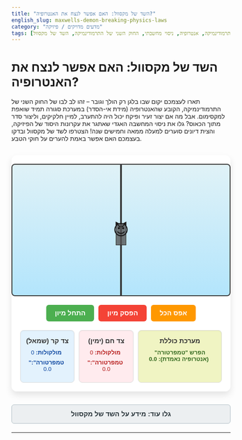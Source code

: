 ```yaml
---
title: "השד של מקסוול: האם אפשר לנצח את האנטרופיה?"
english_slug: maxwells-demon-breaking-physics-laws
category: "מדעים מדויקים / פיזיקה"
tags: [תרמודינמיקה, אנטרופיה, ניסוי מחשבתי, החוק השני של התרמודינמיקה, השד של מקסוול]
---
```

# השד של מקסוול: האם אפשר לנצח את האנטרופיה?

תארו לעצמכם יקום שבו בלגן רק הולך וגובר – זהו לב לבו של החוק השני של התרמודינמיקה, הקובע שהאנטרופיה (מידת אי-הסדר) במערכת סגורה תמיד שואפת למקסימום. אבל מה אם יצור זעיר ופיקח יכול היה להתערב, למיין חלקיקים, וליצור סדר מתוך הכאוס? גלו את ניסוי המחשבה האגדי שאתגר את עקרונות היסוד של הפיזיקה, והצית דיונים סוערים למעלה ממאה וחמישים שנה! הצטרפו לשד של מקסוול ובדקו בעצמכם האם אפשר באמת להערים על חוקי הטבע.

<div class="simulation-container">
    <div class="simulation-area">
        <canvas id="gasCanvas"></canvas>
        <div class="partition" id="partition"></div>
         <div class="gate" id="gate">
            <div class="gate-door"></div>
         </div>
        <div class="demon" id="demon">
            <span class="demon-icon">😈</span>
        </div>
    </div>
    <div class="controls">
        <button id="startButton">התחל מיון</button>
        <button id="stopButton">הפסק מיון</button>
        <button id="resetButton">אפס הכל</button>
    </div>
    <div class="metrics">
        <div class="side-metrics left-side">
            <h4>צד קר (שמאל)</h4>
            <p><span class="metric-label">מולקולות:</span> <span id="countLeft">0</span></p>
            <p><span class="metric-label">"טמפרטורה":</span> <span id="tempLeft">0.0</span></p>
        </div>
        <div class="side-metrics right-side">
            <h4>צד חם (ימין)</h4>
            <p><span class="metric-label">מולקולות:</span> <span id="countRight">0</span></p>
            <p><span class="metric-label">"טמפרטורה":</span> <span id="tempRight">0.0</span></p>
        </div>
        <div class="global-metrics">
             <h4>מערכת כוללת</h4>
             <p><span class="metric-label">הפרש "טמפרטורה" (אנטרופיה נאמדת):</span> <span id="tempDiff">0.0</span></p>
        </div>
    </div>
</div>

<style>
    @import url('https://fonts.googleapis.com/css2?family=Heebo:wght@300;400;700&display=swap');

    .simulation-container {
        display: flex;
        flex-direction: column;
        align-items: center;
        font-family: 'Heebo', sans-serif;
        margin: 30px auto;
        max-width: 550px;
        background-color: #fff;
        border-radius: 12px;
        box-shadow: 0 8px 16px rgba(0, 0, 0, 0.1);
        padding: 20px;
        box-sizing: border-box;
    }

    .simulation-area {
        position: relative;
        width: 500px;
        height: 300px;
        border: 2px solid #333;
        background: linear-gradient(to bottom, #e0f2f7, #b3e5fc); /* Softer, dynamic background */
        margin-bottom: 20px;
        overflow: hidden; /* Crucial for molecule confinement */
        border-radius: 8px;
    }

    #gasCanvas {
        position: absolute;
        top: 0;
        left: 0;
        width: 100%;
        height: 100%;
        z-index: 1;
    }

    .partition {
        position: absolute;
        top: 0;
        left: 50%;
        width: 4px; /* Thicker partition */
        height: 100%;
        background-color: #333;
        transform: translateX(-2px);
        z-index: 2;
    }

    .gate {
        position: absolute;
        top: 45%;
        left: 50%;
        width: 24px; /* Slightly wider gate */
        height: 50px; /* Taller gate */
        transform: translate(-12px, 0); /* Center */
        z-index: 3; /* Above partition */
        overflow: hidden; /* Hide gate-door when outside gate area */
    }

    .gate-door {
         position: absolute;
         top: 0;
         left: 0; /* Or start slightly inside */
         width: 100%;
         height: 100%;
         background-color: #555; /* Color of the door */
         border: 1px solid #222;
         box-sizing: border-box;
         transition: transform 0.2s ease-in-out; /* Smooth animation */
    }

    .gate.open .gate-door.left {
        transform: translateX(-100%); /* Move left half out */
    }
     .gate.open .gate-door.right {
        transform: translateX(100%); /* Move right half out */
    }
     .gate:not(.open) .gate-door {
         transform: translateX(0); /* Ensure closed state */
     }

     /* Let's simplify the gate door for now - just a single element that moves */
    .gate-door {
         position: absolute;
         top: 0;
         left: 0;
         width: 100%;
         height: 100%;
         background-color: rgba(85, 85, 85, 0.8); /* Semi-transparent door */
         border: 1px solid #222;
         box-sizing: border-box;
         transition: transform 0.2s ease-in-out;
         transform: translateX(0); /* Default closed */
    }

     .gate.open .gate-door {
         transform: translateX(100%); /* Simple animation: slide door out */
     }


     .demon {
        position: absolute;
        top: 50%;
        left: 50%; /* Start at the center */
        transform: translate(-50%, -50%);
        font-size: 2.5em; /* Slightly larger */
        z-index: 4; /* Above everything */
        pointer-events: none;
        transition: transform 0.3s ease-out; /* Smooth movement */
     }

     .demon.observing-left {
         transform: translate(-80%, -50%); /* Move left to observe */
     }
     .demon.observing-right {
         transform: translate(-20%, -50%); /* Move right to observe */
     }
      .demon.deciding {
         animation: pulse 0.5s infinite alternate; /* Visual cue for decision */
     }

     @keyframes pulse {
         from { transform: translate(-50%, -50%) scale(1); }
         to { transform: translate(-50%, -50%) scale(1.1); }
     }


    .controls {
        margin-bottom: 20px;
        display: flex;
        gap: 10px; /* Space between buttons */
    }

    .controls button {
        padding: 10px 20px;
        font-size: 1.1em;
        cursor: pointer;
        border: none;
        border-radius: 6px;
        transition: background-color 0.3s ease, transform 0.1s ease;
        font-family: 'Heebo', sans-serif;
        font-weight: 700;
    }

    #startButton {
        background-color: #4CAF50; /* Green */
        color: white;
    }

    #startButton:hover {
        background-color: #45a049;
        transform: translateY(-2px);
    }
    #startButton:active {
         transform: translateY(0);
    }

    #stopButton {
        background-color: #f44336; /* Red */
        color: white;
    }

    #stopButton:hover {
        background-color: #da190b;
         transform: translateY(-2px);
    }
     #stopButton:active {
         transform: translateY(0);
    }


    #resetButton {
        background-color: #ff9800; /* Orange */
        color: white;
    }

    #resetButton:hover {
        background-color: #f57c00;
         transform: translateY(-2px);
    }
     #resetButton:active {
         transform: translateY(0);
    }


    .metrics {
        display: flex;
        width: 100%; /* Full width of container */
        justify-content: space-around;
        text-align: center;
        font-size: 0.95em;
        gap: 10px; /* Space between metric blocks */
    }

    .side-metrics, .global-metrics {
        border: 1px solid #ddd;
        padding: 15px 10px;
        border-radius: 8px;
        flex-grow: 1;
        background-color: #e1f5fe; /* Light blue background */
        box-shadow: inset 0 1px 3px rgba(0,0,0,0.05);
    }

     .side-metrics.left-side {
         background-color: #e3f2fd; /* Lighter blue */
         color: #0d47a1; /* Darker blue text */
     }
      .side-metrics.right-side {
         background-color: #ffebee; /* Light red */
         color: #b71c1c; /* Darker red text */
     }
       .global-metrics {
         background-color: #f0f4c3; /* Light yellow/green */
         color: #33691e; /* Dark green text */
         flex-basis: 180px; /* Give global a fixed width preference */
         flex-grow: 0; /* Prevent growing */
     }


    .side-metrics h4, .global-metrics h4 {
        margin-top: 0;
        margin-bottom: 10px;
        font-size: 1.15em;
        color: #333; /* Darker heading color */
    }

     .metric-label {
         font-weight: bold;
         margin-right: 5px;
     }

    .side-metrics p, .global-metrics p {
        margin: 8px 0;
    }

    #tempDiff {
         font-weight: bold;
         color: inherit; /* Use parent color */
    }

    #explanation {
        display: none; /* Initially hidden */
        margin-top: 30px;
        padding: 25px;
        border: 1px solid #eee;
        background-color: #f9f9f9;
        border-radius: 8px;
        line-height: 1.7;
        font-size: 1.05em;
    }

    #explanation h2 {
        border-bottom: 2px solid #b0bec5; /* Light greyish-blue */
        padding-bottom: 10px;
        margin-top: 0;
        color: #263238; /* Dark header color */
    }
     #explanation h3 {
         color: #455a64; /* Slightly lighter header */
         margin-top: 20px;
         margin-bottom: 10px;
     }

     #explanation p {
         margin-bottom: 15px;
     }
     #explanation ul {
         margin-top: 10px;
         margin-bottom: 15px;
         padding-left: 20px;
     }
     #explanation li {
         margin-bottom: 8px;
     }


     #toggleExplanationButton {
        display: block; /* Make button full width */
        width: 100%;
        max-width: 550px;
        margin: 20px auto;
        padding: 12px 20px;
        font-size: 1.1em;
        cursor: pointer;
        border: 1px solid #b0bec5;
        border-radius: 6px;
        background-color: #eceff1; /* Light grey */
        color: #263238;
        transition: background-color 0.3s ease, border-color 0.3s ease;
        font-family: 'Heebo', sans-serif;
        font-weight: 700;
     }

      #toggleExplanationButton:hover {
          background-color: #cfd8dc;
          border-color: #90a4ae;
      }

      /* Molecule colors - improve vibrancy */
     .molecule.fast {
         fill: #e53935; /* Red */
     }
     .molecule.slow {
         fill: #1e88e5; /* Blue */
     }
     .molecule.medium {
         fill: #424242; /* Dark grey */
     }


</style>

<button id="toggleExplanationButton">גלו עוד: מידע על השד של מקסוול</button>

<div id="explanation">
    <h2>השד של מקסוול: מבט עמוק על אנטרופיה וסדר</h2>

    <h3>מהי אנטרופיה? הבלגן האוניברסלי</h3>
    <p>אנטרופיה היא אחד המושגים המרתקים והחמקמקים ביותר בפיזיקה. בפשטות, היא מדד למידת אי-הסדר או האקראיות במערכת פיזיקלית. חשבו על חדר מסודר להפליא לעומת חדר שהוריקן עבר בו – החדר המבולגן הוא בעל אנטרופיה גבוהה יותר. בפיזיקה, אנו מדברים על התפלגות מולקולות, מהירויותיהן, ומיקומן. מצב שבו כל החלקיקים מפוזרים באופן אחיד ומהירויותיהם מגוונות באקראי (כמו במצב שיווי משקל תרמי) הוא מצב בעל אנטרופיה מקסימלית.</p>

    <h3>החוק השני של התרמודינמיקה: גורל של בלגן?</h3>
    <p>חוק טבע עוצמתי זה קובע שבכל מערכת סגורה (כמו היקום כולו, או לפחות החלק שאנו מתייחסים אליו בניסוי), האנטרופיה לעולם אינה יורדת. היא יכולה רק לעלות בתהליכים ספונטניים (כמו קוביית קרח שנמסה) או להישאר קבועה בתהליכים אידיאליים והפיכים. המשמעות הדרמטית היא שהיקום שלנו, באופן טבעי, נוטה לעבר אי-סדר הולך וגובר. חוק זה הוא הבסיס לחץ הזמן שאנו חווים – דברים מתקדמים באופן שמעלה את האנטרופיה.</p>

    <h3>הפרובוקציה: ניסוי המחשבה של השד של מקסוול (1867)</h3>
    <p>הפיזיקאי הענק ג'יימס קלרק מקסוול לא קיבל את החוק השני כגזירה משמיים ללא עוררין, ולכן הגה ניסוי מחשבתי מבריק. הוא דמיין מיכל סגור מלא בגז בטמפרטורה אחידה, המחולק לשניים על ידי מחיצה עם פתח קטן הנשלט על ידי דלתית זעירה. ליד הפתח ניצב "שד" תיאורטי – יצור מיניאטורי בעל יכולת ראיית-על, שמסוגל למדוד את המהירות של כל מולקולת גז המתקרבת לפתח.</p>
    <p>מה עושה השד? הוא מפעיל מדיניות מיון מחמירה:
    <ul>
        <li>כאשר מולקולה <strong>מהירה</strong> מגיעה מצד שמאל אל הפתח, הוא פותח את הדלתית ונותן לה לעבור לצד ימין.</li>
        <li>כאשר מולקולה <strong>איטית</strong> מגיעה מצד ימין אל הפתח, הוא פותח את הדלתית ונותן לה לעבור לצד שמאל.</li>
        <li>לכל מולקולה אחרת, הוא משאיר את הדלתית סגורה.</li>
    </ul>
    </p>

    <h3>הפרדוקס המטריד: נראה שהשד שובר את החוקים!</h3>
    <p>אם השד יפעל כך לאורך זמן, התוצאה הבלתי נמנעת תהיה שכל המולקולות המהירות (ה"חמות") יצטברו בצד ימין, וכל המולקולות האיטיות (ה"קרות") יצטברו בצד שמאל. המערכת תגיע למצב של הפרדת טמפרטורות – צד אחד חם וצד שני קר. מצב כזה, עם הפרש טמפרטורות שניתן לנצל לביצוע עבודה (למשל, על ידי מנוע חום), הוא מצב מסודר בהרבה ממצב התחלתי של טמפרטורה אחידה. במילים אחרות, נראה שהשד הצליח להפחית את האנטרופיה של המערכת הסגורה, כביכול מפר את החוק השני של התרמודינמיקה באופן בוטה!</p>

    <h3>הפתרון האלגנטי: אינפורמציה היא לא חינם</h3>
    <p>הפרדוקס של מקסוול הטריד פיזיקאים עשרות שנים. התשובה נמצאה לבסוף, והיא קשורה קשר הדוק לתורת המידע. ההבנה היא שפעולת השד אינה תהליך "חינמי" או נטול אנטרופיה. כדי למיין, השד חייב קודם כל למדוד את מהירות המולקולות – כלומר, לרכוש מידע. המידע הזה צריך להיאחס, להיות מעובד, ואז להימחק כדי לפנות מקום למידע חדש. הפיזיקאי רולף לאנדאואר הראה שפעולת *מחיקת* המידע היא תהליך פיזיקלי הכרוך בהכרח בגידול באנטרופיה של השד עצמו וסביבתו, וגידול זה תמיד גדול או שווה לירידה באנטרופיית הגז שנוצרה על ידי המיון. למעשה, השד לא מפר את החוק השני, אלא רק מעביר את הנטל האנטרופי לתהליך החישובי והמידעני שלו. האנטרופיה *הכוללת* (גז + שד + סביבה) עדיין עולה או נשארת קבועה.</p>

    <h3>חשיבות הניסוי: הגשר בין מידע לפיזיקה</h3>
    <p>ניסוי המחשבה של מקסוול היה הרבה יותר מסתם חידה תרמודינמית. הוא היה אחד הניצוצות הראשונים שהראו שלמידע וחישוב יש השלכות פיזיקליות עמוקות, ושהם קשורים קשר בל יינתק לאנטרופיה ולאנרגיה. הוא סלל את הדרך לפיתוח תחומים חדשים בפיזיקה, כמו תרמודינמיקה של מידע וגבולות פיזיקליים של חישוב, ואף השפיע על מחקר בחישוב קוונטי. הוא לימד אותנו שיעור יסודי: סדר אינו נוצר יש מאין – הוא תמיד בא במחיר אנרגטי או מידעני.</p>
</div>


<script>
    const canvas = document.getElementById('gasCanvas');
    const ctx = canvas.getContext('2d');
    const startButton = document.getElementById('startButton');
    const stopButton = document.getElementById('stopButton');
    const resetButton = document.getElementById('resetButton');
    const countLeftSpan = document.getElementById('countLeft');
    const countRightSpan = document.getElementById('countRight');
    const tempLeftSpan = document.getElementById('tempLeft');
    const tempRightSpan = document.getElementById('tempRight');
    const tempDiffSpan = document.getElementById('tempDiff');
    const demonElement = document.getElementById('demon');
    const gateElement = document.getElementById('gate');
    const explanationDiv = document.getElementById('explanation');
    const toggleExplanationButton = document.getElementById('toggleExplanationButton');

    const canvasWidth = 500;
    const canvasHeight = 300;
    const partitionX = canvasWidth / 2;
    const gateHeight = 50;
    const gateWidth = 24;
    const gateTop = canvasHeight * 0.45;
    const gateBottom = gateTop + gateHeight;
    const gateLeft = partitionX - gateWidth / 2;
    const gateRight = partitionX + gateWidth / 2;

    canvas.width = canvasWidth;
    canvas.height = canvasHeight;

    const numMolecules = 200; // Increased molecules for better stats
    const moleculeRadius = 3;
    const minSpeed = 0.5;
    const maxSpeed = 3.5; // Increased speed range
    const fastThreshold = 2.5; // Higher threshold for 'fast'
    const slowThreshold = 1.0; // Lower threshold for 'slow'
    const moleculeColorFast = '#e53935'; // Red
    const moleculeColorSlow = '#1e88e5'; // Blue
    const moleculeColorMedium = '#424242'; // Dark grey

    let molecules = [];
    let animationFrameId;
    let isDemonActive = false;
    let gateState = 'closed'; // 'closed', 'opening', 'open', 'closing'
    const gateAnimationDuration = 200; // ms
    let gateAnimationStartTime = 0;

    // Helper function for random number within range
    function getRandom(min, max) {
        return Math.random() * (max - min) + min;
    }

    // Get molecule color based on speed
    function getMoleculeColor(speed) {
        if (speed > fastThreshold) return moleculeColorFast;
        if (speed < slowThreshold) return moleculeColorSlow;
        return moleculeColorMedium;
    }

    // Initialize molecules
    function initMolecules() {
        molecules = [];
        for (let i = 0; i < numMolecules; i++) {
            let speed = getRandom(minSpeed, maxSpeed);
            let angle = getRandom(0, 2 * Math.PI);
            molecules.push({
                x: getRandom(moleculeRadius, canvasWidth - moleculeRadius),
                y: getRandom(moleculeRadius, canvasHeight - moleculeRadius),
                vx: Math.cos(angle) * speed,
                vy: Math.sin(angle) * speed,
                speed: speed, // Store speed magnitude
                color: getMoleculeColor(speed)
            });
        }
    }

    // Draw everything
    function draw() {
        ctx.clearRect(0, 0, canvasWidth, canvasHeight);

        // Draw molecules
        molecules.forEach(mol => {
            ctx.beginPath();
            ctx.arc(mol.x, mol.y, moleculeRadius, 0, Math.PI * 2);
            ctx.fillStyle = mol.color;
            ctx.fill();
        });

        // Partition and Gate are now handled by CSS divs
        // The gate 'open' state is managed by JS adding/removing a class

        // Update metrics display
        updateMetrics();
    }

    // Update metrics
    function updateMetrics() {
        let countLeft = 0;
        let countRight = 0;
        let speedSumLeft = 0; // Using sum of speeds as temperature proxy
        let speedSumRight = 0;

        molecules.forEach(mol => {
            if (mol.x < partitionX) {
                countLeft++;
                speedSumLeft += mol.speed;
            } else {
                countRight++;
                speedSumRight += mol.speed;
            }
        });

        const avgSpeedLeft = countLeft > 0 ? speedSumLeft / countLeft : 0;
        const avgSpeedRight = countRight > 0 ? speedSumRight / countRight : 0;

        countLeftSpan.textContent = countLeft;
        countRightSpan.textContent = countRight;
        // Display average speed as temperature proxy, formatted
        tempLeftSpan.textContent = avgSpeedLeft.toFixed(1);
        tempRightSpan.textContent = avgSpeedRight.toFixed(1);
        tempDiffSpan.textContent = Math.abs(avgSpeedLeft - avgSpeedRight).toFixed(1);

        // Update demon position based on activity (optional but adds life)
        if (isDemonActive) {
            // Simple logic: if more fast on left or slow on right, focus on gate
            if (countLeft > 0 && avgSpeedLeft > fastThreshold * 0.8) demonElement.classList.add('observing-left');
            else if (countRight > 0 && avgSpeedRight < slowThreshold * 1.2) demonElement.classList.add('observing-right');
             else { // Default center position
                 demonElement.classList.remove('observing-left', 'observing-right');
             }

             // Add decision animation if a molecule is near the gate and demon is processing
             const moleculeNearGate = molecules.some(mol =>
                 Math.abs(mol.x - partitionX) < moleculeRadius * 3 && // Check proximity
                 mol.y > gateTop - moleculeRadius && mol.y < gateBottom + moleculeRadius // Check if aligned with gate
             );
             if(moleculeNearGate) {
                demonElement.classList.add('deciding');
             } else {
                 demonElement.classList.remove('deciding');
             }

        } else {
            // Demon inactive, reset position and animations
             demonElement.classList.remove('observing-left', 'observing-right', 'deciding');
        }


    }


    // Move molecules and handle collisions
    function update(currentTime) {
        const deltaTime = (currentTime - (update.lastTime || currentTime)) / 1000; // Delta time in seconds
        update.lastTime = currentTime;
        const dt = 1; // Fixed step for simulation logic, adjust velocity scale if needed

        // Update gate animation state
        if (gateState === 'opening' || gateState === 'closing') {
            const elapsed = currentTime - gateAnimationStartTime;
            if (elapsed >= gateAnimationDuration) {
                gateState = (gateState === 'opening') ? 'open' : 'closed';
                gateElement.classList.toggle('open', gateState === 'open');
            }
        }


        molecules.forEach(mol => {
            // Store previous position for collision handling
            const prevX = mol.x;
            const prevY = mol.y;

            // Move
            mol.x += mol.vx * dt;
            mol.y += mol.vy * dt;

            // Wall collisions
            if (mol.x < moleculeRadius) {
                mol.x = moleculeRadius;
                mol.vx = Math.abs(mol.vx); // Ensure positive vx
            } else if (mol.x > canvasWidth - moleculeRadius) {
                mol.x = canvasWidth - moleculeRadius;
                mol.vx = -Math.abs(mol.vx); // Ensure negative vx
            }
            if (mol.y < moleculeRadius) {
                 mol.y = moleculeRadius;
                mol.vy = Math.abs(mol.vy); // Ensure positive vy
            } else if (mol.y > canvasHeight - moleculeRadius) {
                mol.y = canvasHeight - moleculeRadius;
                mol.vy = -Math.abs(mol.vy); // Ensure negative vy
            }

            // Partition/Gate collision
            const crossedPartition = (prevX < partitionX && mol.x >= partitionX) || (prevX >= partitionX && mol.x < partitionX);
            const nearGateHeight = mol.y > gateTop && mol.y < gateBottom; // Check if molecule is *within* the gate opening height

            if (crossedPartition && nearGateHeight) {
                // Molecule crossed the partition line AND is within the gate height
                 let decision = 'reflect'; // Default decision is to reflect

                 if (isDemonActive) {
                     const movingRight = mol.vx > 0;
                     const movingLeft = mol.vx < 0;
                     const isFast = mol.speed > fastThreshold;
                     const isSlow = mol.speed < slowThreshold;

                     // Demon's Rule: Fast from Left -> Right, Slow from Right -> Left
                     if (movingRight && mol.x >= partitionX && isFast) { // Came from left (prevX < partitionX) and wants to go right (mol.x >= partitionX) and is Fast
                         decision = 'pass';
                     } else if (movingLeft && mol.x < partitionX && isSlow) { // Came from right (prevX >= partitionX) and wants to go left (mol.x < partitionX) and is Slow
                         decision = 'pass';
                     } else {
                         decision = 'reflect'; // Not meeting the criteria
                     }
                 } else {
                     decision = 'reflect'; // Demon not active, gate is always closed
                 }

                 if (decision === 'reflect') {
                     // Revert position and reflect velocity
                     mol.x = prevX;
                     mol.y = prevY; // Also revert Y just in case boundary logic is tricky
                     mol.vx *= -1;
                      // Visual cue for gate closed/blocked
                      if (gateState !== 'closed') {
                           gateState = 'closing';
                           gateAnimationStartTime = currentTime;
                           gateElement.classList.remove('open'); // Start closing visual
                      }

                 } else { // Decision is 'pass'
                     // Allow passage, no velocity change needed, position is already updated
                      // Visual cue for gate opening/open
                      if (gateState !== 'open') {
                          gateState = 'opening';
                          gateAnimationStartTime = currentTime;
                          gateElement.classList.add('open'); // Start opening visual
                      }
                 }

            } else if (crossedPartition && !nearGateHeight) {
                 // Molecule crossed partition line BUT is NOT within gate height
                 // Always reflect, partition is solid here
                  mol.x = prevX;
                  mol.y = prevY;
                  mol.vx *= -1;
                  // Ensure gate looks closed if molecule hits solid partition
                   if (gateState !== 'closed') {
                       gateState = 'closing';
                       gateAnimationStartTime = currentTime;
                       gateElement.classList.remove('open'); // Start closing visual
                   }

            } else {
                 // No partition crossing, but check collision with partition if near
                 // This handles molecules approaching but not yet crossing
                 const isNearPartition = Math.abs(mol.x - partitionX) < moleculeRadius + Math.abs(mol.vx); // Simple check for proximity in X
                 if (isNearPartition && !nearGateHeight) {
                      if ((mol.vx > 0 && mol.x < partitionX) || (mol.vx < 0 && mol.x > partitionX)) { // Moving towards partition
                          mol.x = prevX; // Revert position
                          mol.vy = prevY;
                           mol.vx *= -1; // Reflect
                            // Ensure gate looks closed if molecule hits solid partition
                           if (gateState !== 'closed') {
                               gateState = 'closing';
                               gateAnimationStartTime = currentTime;
                               gateElement.classList.remove('open'); // Start closing visual
                           }
                      }
                 }
            }


        });

        draw();
        animationFrameId = requestAnimationFrame(update);
    }

    // Stop animation
    function stopSimulation() {
        cancelAnimationFrame(animationFrameId);
        animationFrameId = null; // Allow starting again
        isDemonActive = false; // Stop the demon's logic
        // Ensure gate closes visually when stopped
        if (gateState !== 'closed') {
            gateState = 'closing';
            gateAnimationStartTime = performance.now(); // Use performance.now() for animation timing
            gateElement.classList.remove('open');
             // Need one final update call to process the gate closing animation frame(s)
             // Or just force the state visually:
             gateState = 'closed';
             gateElement.classList.remove('open');
        }
        updateMetrics(); // Update one last time to reflect final state
    }

    // Start simulation with demon active
    function startSimulation() {
        if (!animationFrameId) { // Prevent starting multiple times
            isDemonActive = true;
            // Reset gate state visually at start
            gateState = 'closed';
            gateElement.classList.remove('open');
            update.lastTime = performance.now(); // Initialize lastTime
            update(); // Start the update loop
        }
    }

     // Reset simulation
    function resetSimulation() {
        stopSimulation();
        initMolecules();
        // Reset metrics display immediately
        countLeftSpan.textContent = numMolecules / 2;
        countRightSpan.textContent = numMolecules / 2;
        tempLeftSpan.textContent = '0.0'; // Will be updated on first draw
        tempRightSpan.textContent = '0.0';
        tempDiffSpan.textContent = '0.0';
        draw(); // Draw initial state
    }

    // Toggle explanation visibility
    function toggleExplanation() {
        if (explanationDiv.style.display === 'none' || explanationDiv.style.display === '') {
            explanationDiv.style.display = 'block';
            toggleExplanationButton.textContent = 'הסתר הסבר';
        } else {
            explanationDiv.style.display = 'none';
            toggleExplanationButton.textContent = 'גלו עוד: מידע על השד של מקסוול';
        }
    }


    // Event Listeners
    startButton.addEventListener('click', startSimulation);
    stopButton.addEventListener('click', stopSimulation);
    resetButton.addEventListener('click', resetSimulation);
    toggleExplanationButton.addEventListener('click', toggleExplanation);

    // Initial setup
    initMolecules();
    draw(); // Draw the initial state before starting
    // Update metrics after initial draw to show initial counts
    updateMetrics();


</script>
---
```
